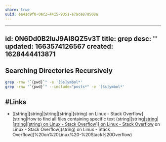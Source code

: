 ```yaml
---
share: true
uuid: ea41d9f8-0ac2-4415-9351-e7ace878508a
---
```

---
id: 0N6Dd0B2IuJ9Al8QZ5v3T
title: grep
desc: ''
updated: 1663574126567
created: 1628444413871
---

## Searching Directories Recursively

``` bash
grep -rnw "`{pwd}`" -e '[Ss]ymbol*'
grep -rnw "`{pwd}`" --include="posts*" -e '[Ss]ymbol*'
```

## #Links

* [[string|[string|[string|[string|[string) on Linux - Stack Overflow](string|How to find all files containing specific text (string|[string|[string|[string|[string) on Linux - Stack Overflow]] on Linux - Stack Overflow](string) on Linux - Stack Overflow](string) on Linux - Stack Overflow]]%20on%20Linux%20-%20Stack%20Overflow)

